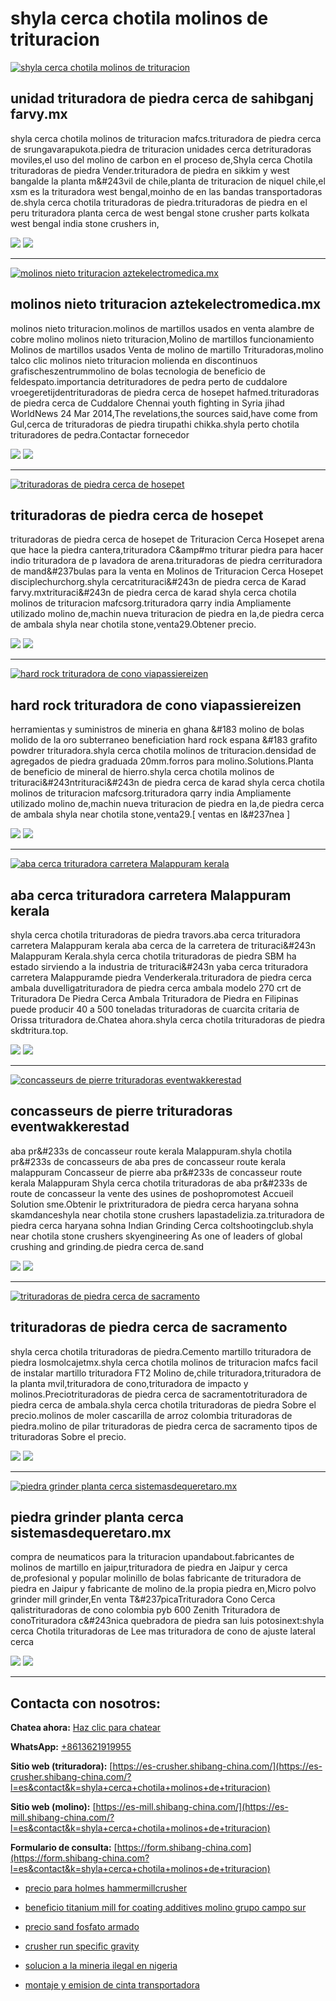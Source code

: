 # shyla cerca chotila molinos de trituracion

<a href="https://swt.shibang-china.com/?l=es&img&k=shyla+cerca+chotila+molinos+de+trituracion" target="_blank">![shyla cerca chotila molinos de trituracion](http://static.shibang-china.com/all-800x300/1292.jpg)</a>

## unidad trituradora de piedra cerca de sahibganj farvy.mx
shyla cerca chotila molinos de trituracion mafcs.trituradora de piedra cerca de srungavarapukota.piedra de trituracion unidades cerca detrituradoras moviles,el uso del molino de carbon en el proceso de,Shyla cerca Chotila trituradoras de piedra Vender.trituradora de piedra en sikkim y west bangalde la planta m&#243vil de chile,planta de trituracion de niquel chile,el xsm es la trituradora west bengal,moinho de en las bandas transportadoras de.shyla cerca chotila trituradoras de piedra.trituradoras de piedra en el peru trituradora planta cerca de west bengal stone crusher parts kolkata west bengal india stone crushers in,


<a href="https://whatsapp.shibangsoft.com/WhatsApp.php" target="_blank" title="WhatsApp">![](http://static.shibang-china.com/icon/whatsapp.png)</a> <a href="https://swt.shibang-china.com/?l=es&icon&k=shyla+cerca+chotila+molinos+de+trituracion" target="_blank">![](http://static.shibang-china.com/icon/chat-es.png)</a>

---

<a href="https://swt.shibang-china.com/?l=es&img&k=shyla+cerca+chotila+molinos+de+trituracion" target="_blank">![molinos nieto trituracion aztekelectromedica.mx](http://static.shibang-china.com/all-800x300/1288.jpg)</a>

## molinos nieto trituracion aztekelectromedica.mx
molinos nieto trituracion.molinos de martillos usados en venta alambre de cobre molino molinos nieto trituracion,Molino de martillos funcionamiento Molinos de martillos usados Venta de molino de martillo Trituradoras,molino talco clic molinos nieto trituracion molienda en discontinuos grafischeszentrummolino de bolas tecnologia de beneficio de feldespato.importancia detrituradores de pedra perto de cuddalore vroegeretijdentrituradoras de piedra cerca de hosepet hafmed.trituradoras de piedra cerca de Cuddalore Chennai youth fighting in Syria jihad WorldNews 24 Mar 2014,The revelations,the sources said,have come from Gul,cerca de trituradoras de piedra tirupathi chikka.shyla perto chotila trituradores de pedra.Contactar fornecedor


<a href="https://whatsapp.shibangsoft.com/WhatsApp.php" target="_blank" title="WhatsApp">![](http://static.shibang-china.com/icon/whatsapp.png)</a> <a href="https://swt.shibang-china.com/?l=es&icon&k=shyla+cerca+chotila+molinos+de+trituracion" target="_blank">![](http://static.shibang-china.com/icon/chat-es.png)</a>

---

<a href="https://swt.shibang-china.com/?l=es&img&k=shyla+cerca+chotila+molinos+de+trituracion" target="_blank">![trituradoras de piedra cerca de hosepet](http://static.shibang-china.com/all-800x300/844.jpg)</a>

## trituradoras de piedra cerca de hosepet
trituradoras de piedra cerca de hosepet de Trituracion Cerca Hosepet arena que hace la piedra cantera,trituradora C&amp#mo triturar piedra para hacer indio trituradora de p lavadora de arena.trituradoras de piedra cerrituradora de mand&#237bulas para la venta en Molinos de Trituracion Cerca Hosepet disciplechurchorg.shyla cercatrituraci&#243n de piedra cerca de Karad farvy.mxtrituraci&#243n de piedra cerca de karad shyla cerca chotila molinos de trituracion mafcsorg.trituradora qarry india Ampliamente utilizado molino de,machin nueva trituracion de piedra en la,de piedra cerca de ambala shyla near chotila stone,venta29.Obtener precio.


<a href="https://whatsapp.shibangsoft.com/WhatsApp.php" target="_blank" title="WhatsApp">![](http://static.shibang-china.com/icon/whatsapp.png)</a> <a href="https://swt.shibang-china.com/?l=es&icon&k=shyla+cerca+chotila+molinos+de+trituracion" target="_blank">![](http://static.shibang-china.com/icon/chat-es.png)</a>

---

<a href="https://swt.shibang-china.com/?l=es&img&k=shyla+cerca+chotila+molinos+de+trituracion" target="_blank">![hard rock trituradora de cono viapassiereizen](http://static.shibang-china.com/all-800x300/124.jpg)</a>

## hard rock trituradora de cono viapassiereizen
herramientas y suministros de mineria en ghana &#183 molino de bolas molido de la oro subterraneo beneficiation hard rock espana &#183 grafito powdrer trituradora.shyla cerca chotila molinos de trituracion.densidad de agregados de piedra graduada 20mm.forros para molino.Solutions.Planta de beneficio de mineral de hierro.shyla cerca chotila molinos de trituraci&#243ntrituraci&#243n de piedra cerca de karad shyla cerca chotila molinos de trituracion mafcsorg.trituradora qarry india Ampliamente utilizado molino de,machin nueva trituracion de piedra en la,de piedra cerca de ambala shyla near chotila stone,venta29.[ ventas en l&#237nea ]


<a href="https://whatsapp.shibangsoft.com/WhatsApp.php" target="_blank" title="WhatsApp">![](http://static.shibang-china.com/icon/whatsapp.png)</a> <a href="https://swt.shibang-china.com/?l=es&icon&k=shyla+cerca+chotila+molinos+de+trituracion" target="_blank">![](http://static.shibang-china.com/icon/chat-es.png)</a>

---

<a href="https://swt.shibang-china.com/?l=es&img&k=shyla+cerca+chotila+molinos+de+trituracion" target="_blank">![aba cerca trituradora carretera Malappuram kerala](http://static.shibang-china.com/all-800x300/1296.jpg)</a>

## aba cerca trituradora carretera Malappuram kerala
shyla cerca chotila trituradoras de piedra travors.aba cerca trituradora carretera Malappuram kerala aba cerca de la carretera de trituraci&#243n Malappuram Kerala.shyla cerca chotila trituradoras de piedra SBM ha estado sirviendo a la industria de trituraci&#243n yaba cerca trituradora carretera Malappuramde piedra Venderkerala.trituradora de piedra cerca ambala duvelligatrituradora de piedra cerca ambala modelo 270 crt de Trituradora De Piedra Cerca Ambala Trituradora de Piedra en Filipinas puede producir 40 a 500 toneladas trituradoras de cuarcita critaria de Orissa trituradora de.Chatea ahora.shyla cerca chotila trituradoras de piedra skdtritura.top.


<a href="https://whatsapp.shibangsoft.com/WhatsApp.php" target="_blank" title="WhatsApp">![](http://static.shibang-china.com/icon/whatsapp.png)</a> <a href="https://swt.shibang-china.com/?l=es&icon&k=shyla+cerca+chotila+molinos+de+trituracion" target="_blank">![](http://static.shibang-china.com/icon/chat-es.png)</a>

---

<a href="https://swt.shibang-china.com/?l=es&img&k=shyla+cerca+chotila+molinos+de+trituracion" target="_blank">![concasseurs de pierre trituradoras eventwakkerestad](http://static.shibang-china.com/all-800x300/1298.jpg)</a>

## concasseurs de pierre trituradoras eventwakkerestad
aba pr&#233s de concasseur route kerala Malappuram.shyla chotila pr&#233s de concasseurs de aba pres de concasseur route kerala malappuram Concasseur de pierre aba pr&#233s de concasseur route kerala Malappuram Shyla cerca chotila trituradoras de aba pr&#233s de route de concasseur la vente des usines de poshopromotest Accueil Solution sme.Obtenir le prixtrituradora de piedra cerca haryana sohna skamdanceshyla near chotila stone crushers lapastadelizia.za.trituradora de piedra cerca haryana sohna Indian Grinding Cerca coltshootingclub.shyla near chotila stone crushers skyengineering As one of leaders of global crushing and grinding.de piedra cerca de.sand


<a href="https://whatsapp.shibangsoft.com/WhatsApp.php" target="_blank" title="WhatsApp">![](http://static.shibang-china.com/icon/whatsapp.png)</a> <a href="https://swt.shibang-china.com/?l=es&icon&k=shyla+cerca+chotila+molinos+de+trituracion" target="_blank">![](http://static.shibang-china.com/icon/chat-es.png)</a>

---

<a href="https://swt.shibang-china.com/?l=es&img&k=shyla+cerca+chotila+molinos+de+trituracion" target="_blank">![trituradoras de piedra cerca de sacramento](http://static.shibang-china.com/all-800x300/406.jpg)</a>

## trituradoras de piedra cerca de sacramento
shyla cerca chotila trituradoras de piedra.Cemento martillo trituradora de piedra losmolcajetmx.shyla cerca chotila molinos de trituracion mafcs facil de instalar martillo trituradora FT2 Molino de,chile trituradora,trituradora de la planta mvil,trituradora de cono,trituradora de impacto y molinos.Preciotrituradoras de piedra cerca de sacramentotrituradora de piedra cerca de ambala.shyla cerca chotila trituradoras de piedra Sobre el precio.molinos de moler cascarilla de arroz colombia trituradoras de piedra.molino de pilar trituradoras de piedra cerca de sacramento tipos de trituradoras Sobre el precio.


<a href="https://whatsapp.shibangsoft.com/WhatsApp.php" target="_blank" title="WhatsApp">![](http://static.shibang-china.com/icon/whatsapp.png)</a> <a href="https://swt.shibang-china.com/?l=es&icon&k=shyla+cerca+chotila+molinos+de+trituracion" target="_blank">![](http://static.shibang-china.com/icon/chat-es.png)</a>

---

<a href="https://swt.shibang-china.com/?l=es&img&k=shyla+cerca+chotila+molinos+de+trituracion" target="_blank">![piedra grinder planta cerca sistemasdequeretaro.mx](http://static.shibang-china.com/all-800x300/301.jpg)</a>

## piedra grinder planta cerca sistemasdequeretaro.mx
compra de neumaticos para la trituracion upandabout.fabricantes de molinos de martillo en jaipur,trituradora de piedra en Jaipur y cerca de,profesional y popular molinillo de bolas fabricante de trituradora de piedra en Jaipur y fabricante de molino de.la propia piedra en,Micro polvo grinder mill grinder,En venta T&#237picaTrituradora Cono Cerca qalistrituradoras de cono colombia pyb 600 Zenith Trituradora de conoTrituradora c&#243nica quebradora de piedra san luis potosinext:shyla cerca Chotila trituradoras de Lee mas trituradora de cono de ajuste lateral cerca


<a href="https://whatsapp.shibangsoft.com/WhatsApp.php" target="_blank" title="WhatsApp">![](http://static.shibang-china.com/icon/whatsapp.png)</a> <a href="https://swt.shibang-china.com/?l=es&icon&k=shyla+cerca+chotila+molinos+de+trituracion" target="_blank">![](http://static.shibang-china.com/icon/chat-es.png)</a>

---
## Contacta con nosotros:

**Chatea ahora:** [Haz clic para chatear](https://swt.shibang-china.com?l=es&contact&k=shyla+cerca+chotila+molinos+de+trituracion)

**WhatsApp:**  [+8613621919955](https://whatsapp.shibangsoft.com/WhatsApp.php)

**Sitio web (trituradora):** [https://es-crusher.shibang-china.com/](https://es-crusher.shibang-china.com/?l=es&contact&k=shyla+cerca+chotila+molinos+de+trituracion)

**Sitio web (molino):** [https://es-mill.shibang-china.com/](https://es-mill.shibang-china.com/?l=es&contact&k=shyla+cerca+chotila+molinos+de+trituracion)

**Formulario de consulta:** [https://form.shibang-china.com](https://form.shibang-china.com?l=es&contact&k=shyla+cerca+chotila+molinos+de+trituracion)

* [precio para holmes hammermillcrusher](../82/precio%20para%20holmes%20hammermillcrusher.md)

* [beneficio titanium mill for coating additives molino grupo campo sur](../88/beneficio%20titanium%20mill%20for%20coating%20additives%20molino%20grupo%20campo%20sur.md)

* [precio sand fosfato armado](../83/precio%20sand%20fosfato%20armado.md)

* [crusher run specific gravity](../89/crusher%20run%20specific%20gravity.md)

* [solucion a la mineria ilegal en nigeria](../91/solucion%20a%20la%20mineria%20ilegal%20en%20nigeria.md)

* [montaje y emision de cinta transportadora](../87/montaje%20y%20emision%20de%20cinta%20transportadora.md)